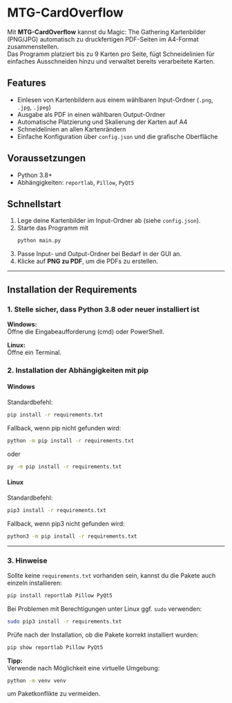 # MTG-CardOverflow

Mit **MTG-CardOverflow** kannst du Magic: The Gathering Kartenbilder (PNG/JPG) automatisch zu druckfertigen PDF-Seiten im A4-Format zusammenstellen.  
Das Programm platziert bis zu 9 Karten pro Seite, fügt Schneidelinien für einfaches Ausschneiden hinzu und verwaltet bereits verarbeitete Karten.

## Features

- Einlesen von Kartenbildern aus einem wählbaren Input-Ordner (`.png`, `.jpg`, `.jpeg`)
- Ausgabe als PDF in einen wählbaren Output-Ordner
- Automatische Platzierung und Skalierung der Karten auf A4
- Schneidelinien an allen Kartenrändern
- Einfache Konfiguration über `config.json` und die grafische Oberfläche

## Voraussetzungen

- Python 3.8+
- Abhängigkeiten: `reportlab`, `Pillow`, `PyQt5`

## Schnellstart

1. Lege deine Kartenbilder im Input-Ordner ab (siehe `config.json`).
2. Starte das Programm mit  
   ```bash
   python main.py
   ```
3. Passe Input- und Output-Ordner bei Bedarf in der GUI an.
4. Klicke auf **PNG zu PDF**, um die PDFs zu erstellen.

---

## Installation der Requirements

### 1. Stelle sicher, dass Python 3.8 oder neuer installiert ist

**Windows:**  
Öffne die Eingabeaufforderung (cmd) oder PowerShell.

**Linux:**  
Öffne ein Terminal.

### 2. Installation der Abhängigkeiten mit pip

#### Windows

Standardbefehl:
```bash
pip install -r requirements.txt
```

Fallback, wenn pip nicht gefunden wird:
```bash
python -m pip install -r requirements.txt
```
oder
```bash
py -m pip install -r requirements.txt
```

#### Linux

Standardbefehl:
```bash
pip3 install -r requirements.txt
```

Fallback, wenn pip3 nicht gefunden wird:
```bash
python3 -m pip install -r requirements.txt
```

---

### 3. Hinweise

Sollte keine `requirements.txt` vorhanden sein, kannst du die Pakete auch einzeln installieren:
```bash
pip install reportlab Pillow PyQt5
```

Bei Problemen mit Berechtigungen unter Linux ggf. `sudo` verwenden:
```bash
sudo pip3 install -r requirements.txt
```

Prüfe nach der Installation, ob die Pakete korrekt installiert wurden:
```bash
pip show reportlab Pillow PyQt5
```

**Tipp:**  
Verwende nach Möglichkeit eine virtuelle Umgebung:
```bash
python -m venv venv
```
um Paketkonflikte zu vermeiden.
